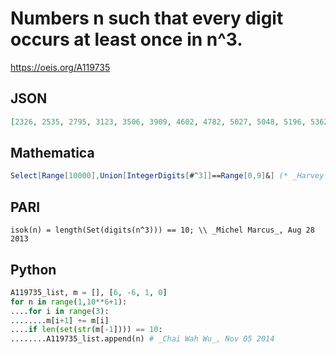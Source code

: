 # Numbers n such that every digit occurs at least once in n^3\.
https://oeis.org/A119735
## JSON
```JSON
[2326, 2535, 2795, 3123, 3506, 3909, 4602, 4782, 5027, 5048, 5196, 5362, 5394, 5402, 5437, 6215, 6221, 6517, 6687, 6789, 6802, 6993, 7061, 7202, 7219, 7616, 7638, 8124, 8244, 8248, 8288, 8384, 8402, 8443, 8496, 8499, 8817, 9006, 9048, 9142, 9374, 9476]
```
## Mathematica
```Mathematica
Select[Range[10000],Union[IntegerDigits[#^3]]==Range[0,9]&] (* _Harvey P. Dale_, Apr 11 2014 *)
```
## PARI
```PARI
isok(n) = length(Set(digits(n^3))) == 10; \\ _Michel Marcus_, Aug 28 2013
```
## Python
```Python
A119735_list, m = [], [6, -6, 1, 0]
for n in range(1,10**6+1):
....for i in range(3):
........m[i+1] += m[i]
....if len(set(str(m[-1]))) == 10:
........A119735_list.append(n) # _Chai Wah Wu_, Nov 05 2014
```
